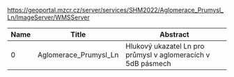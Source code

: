 https://geoportal.mzcr.cz/server/services/SHM2022/Aglomerace_Prumysl_Ln/ImageServer/WMSServer

|Name|Title|Abstract|
|--|--|--|
|0|Aglomerace_Prumysl_Ln|Hlukový ukazatel Ln pro průmysl v aglomeracích v 5dB pásmech|
